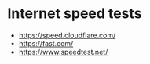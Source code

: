 # Internet speed tests

- <https://speed.cloudflare.com/>
- <https://fast.com/>
- <https://www.speedtest.net/>
